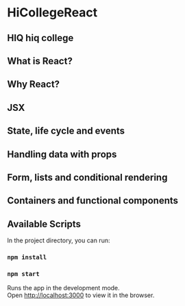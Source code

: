 # HiCollegeReact

## HIQ hiq college
## What is React?  
## Why React? 
## JSX 
## State, life cycle and events 
## Handling data with props
## Form, lists and conditional rendering 
## Containers and functional components 


## Available Scripts

In the project directory, you can run:
### `npm install`
### `npm start`

Runs the app in the development mode.<br>
Open [http://localhost:3000](http://localhost:3000) to view it in the browser.